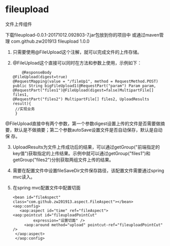# fileupload
文件上传组件

下载fileupload-0.0.1-20171012.092803-7.jar包放到你的项目中
或通过maven管理
<dependency>
    <groupId>com.github.zw201913</groupId>
    <artifactId>fileupload</artifactId>
    <version>1.0.0</version>
</dependency>



1. 只需要使用@FileUpload这个注解，就可以完成文件的上传存储。
2. @FileUpload这个直接可以同时在方法和参数上使用，示例如下：

           @ResponseBody
	   @FileUpload(digest=true)
	   @RequestMapping(value = "/fileUp1", method = RequestMethod.POST)
	   public String bigFileUpload1(@RequestPart("param") Param param,
	   @RequestPart("files1")@FileUpload(digest=false)MultipartFile[] files1,  
	   @RequestPart("files2") MultipartFile[] files2, UploadResults result){
		//实现业务
		}
      
 @FileUpload直接中有两个参数，第一个参数digest设置上传的文件是否需要做摘要，默认是不做摘要；第二个参数autoSave设置文件是否自动保存，默认是自动保 存。
 
 
3. UploadResults为文件上传成功后的结果，可以通过getGroup("前端指定的key值")获取指定的上传结果。示例中就可以通过getGroup("files1")和getGroup("files2")分别获取两组文件上传的结果。


4. 需要在配置文件中设置fileSaveDir文件保存路径，该配置文件需要通过spring mvc读入。

5. 在spring mvc配置文件中配置切面


       <bean id="fileAspect" class="com.github.zw201913.aspect.FileAspect"></bean>
       <aop:config>
          <aop:aspect id="time" ref="fileAspect">
	   <aop:pointcut id="fileuploadPointCut"
				expression="设置切面" />
			<aop:around method="upload" pointcut-ref="fileuploadPointCut" />
        </aop:aspect>
        </aop:config>
	




